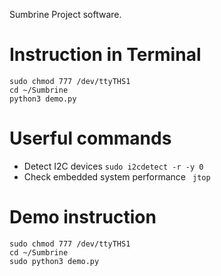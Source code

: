 Sumbrine Project software.


# Instruction in Terminal
```
sudo chmod 777 /dev/ttyTHS1
cd ~/Sumbrine
python3 demo.py
```

# Userful commands
* Detect I2C devices
` sudo i2cdetect -r -y 0 `
* Check embedded system performance
` jtop`

# Demo instruction

```
sudo chmod 777 /dev/ttyTHS1
cd ~/Sumbrine
sudo python3 demo.py

```
